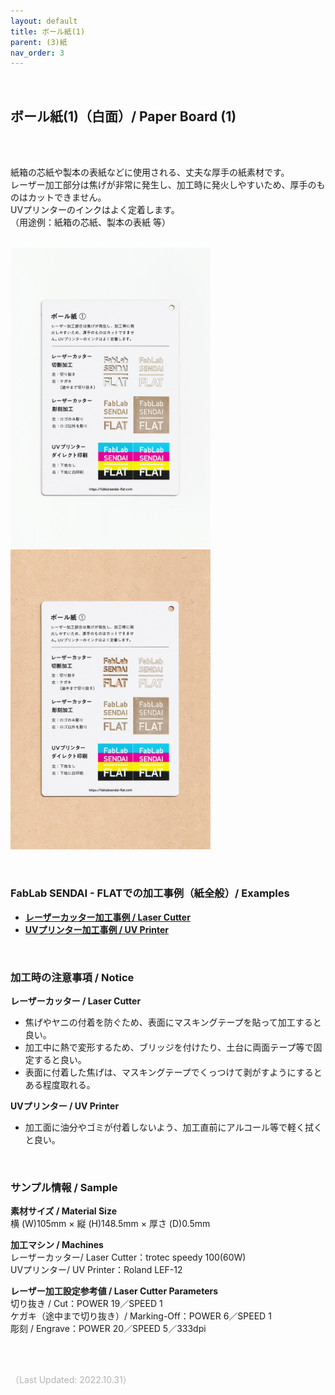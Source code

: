 ```yaml
---
layout: default
title: ボール紙(1)
parent: (3)紙
nav_order: 3
---
```


<br>

## ボール紙(1)（白面）/ Paper Board (1)
<br><br>

紙箱の芯紙や製本の表紙などに使用される、丈夫な厚手の紙素材です。<br>
レーザー加工部分は焦げが非常に発生し、加工時に発火しやすいため、厚手のものはカットできません。<br>
UVプリンターのインクはよく定着します。<br>
（用途例：紙箱の芯紙、製本の表紙 等）
<br>
<br>

<img src="assets/01/20_Board_W_1.png" width="320" alt="hi" class="inline"/><img src="assets/01/20_Board_W_2.png" width="320" alt="hi" class="inline"/>

<br>

### **FabLab SENDAI - FLATでの加工事例（紙全般）/ Examples**

* [**レーザーカッター加工事例 / Laser Cutter**](https://www.flickr.com/search/?user_id=96175517%40N02&sort=date-taken-desc&safe_search=1&view_all=1&tags=paperlc)
* [**UVプリンター加工事例 / UV Printer**](https://www.flickr.com/search/?user_id=96175517%40N02&sort=date-taken-desc&safe_search=1&view_all=1&tags=paperuv)

<br>

### **加工時の注意事項 / Notice**

**レーザーカッター / Laser Cutter**
* 焦げやヤニの付着を防ぐため、表面にマスキングテープを貼って加工すると良い。<br>
* 加工中に熱で変形するため、ブリッジを付けたり、土台に両面テープ等で固定すると良い。<br>
* 表面に付着した焦げは、マスキングテープでくっつけて剥がすようにするとある程度取れる。<br>

**UVプリンター / UV Printer**
* 加工面に油分やゴミが付着しないよう、加工直前にアルコール等で軽く拭くと良い。<br>

<br>

### **サンプル情報 / Sample**

**素材サイズ / Material Size**<br>
横 (W)105mm × 縦 (H)148.5mm × 厚さ (D)0.5mm<br>

**加工マシン / Machines**<br>
レーザーカッター/ Laser Cutter：trotec speedy 100(60W)<br>
UVプリンター/ UV Printer：Roland LEF-12<br>

**レーザー加工設定参考値 / Laser Cutter Parameters**<br>
切り抜き / Cut：POWER 19／SPEED 1<br>
ケガキ（途中まで切り抜き）/ Marking-Off：POWER 6／SPEED 1<br>
彫刻 / Engrave：POWER 20／SPEED 5／333dpi<br>

<br><br>

<span style="color: #B2B2B2">
（Last Updated: 2022.10.31）
</span>
